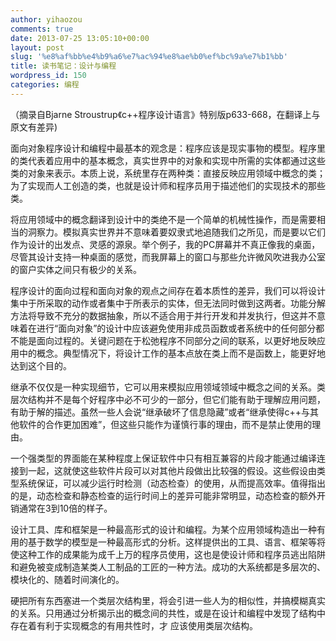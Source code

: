 ```yaml
---
author: yihaozou
comments: true
date: 2013-07-25 13:05:10+00:00
layout: post
slug: '%e8%af%bb%e4%b9%a6%e7%ac%94%e8%ae%b0%ef%bc%9a%e7%b1%bb'
title: 读书笔记：设计与编程
wordpress_id: 150
categories: 编程
---
```


（摘录自Bjarne Stroustrup《c++程序设计语言》特别版p633-668，在翻译上与原文有差异)

面向对象程序设计和编程中最基本的观念是：程序应该是现实事物的模型。程序里的类代表着应用中的基本概念，真实世界中的对象和实现中所需的实体都通过这些类的对象来表示。本质上说，系统里存在两种类：直接反映应用领域中概念的类；为了实现而人工创造的类，也就是设计师和程序员用于描述他们的实现技术的那些类。

将应用领域中的概念翻译到设计中的类绝不是一个简单的机械性操作，而是需要相当的洞察力。模拟真实世界并不意味着要奴隶式地追随我们之所见，而是要以它们作为设计的出发点、灵感的源泉。举个例子，我的PC屏幕并不真正像我的桌面，尽管其设计支持一种桌面的感觉，而我屏幕上的窗口与那些允许微风吹进我办公室的窗户实体之间只有极少的关系。

程序设计的面向过程和面向对象的观点之间存在着本质性的差异，我们可以将设计集中于所采取的动作或者集中于所表示的实体，但无法同时做到这两者。功能分解方法将导致不充分的数据抽象，所以不适合用于并行开发和并发执行，但这并不意味着在进行“面向对象”的设计中应该避免使用非成员函数或者系统中的任何部分都不能是面向过程的。关键问题在于松弛程序不同部分之间的联系，以更好地反映应用中的概念。典型情况下，将设计工作的基本点放在类上而不是函数上，能更好地达到这个目的。

继承不仅仅是一种实现细节，它可以用来模拟应用领域领域中概念之间的关系。类层次结构并不是每个好程序中必不可少的一部分，但它们能有助于理解应用问题，有助于解的描述。虽然一些人会说“继承破坏了信息隐藏”或者“继承使得c++与其他软件的合作更加困难”，但这些只能作为谨慎行事的理由，而不是禁止使用的理由。

一个强类型的界面能在某种程度上保证软件中只有相互兼容的片段才能通过编译连接到一起，这就使这些软件片段可以对其他片段做出比较强的假设。这些假设由类型系统保证，可以减少运行时检测（动态检查）的使用，从而提高效率。值得指出的是，动态检查和静态检查的运行时间上的差异可能非常明显，动态检查的额外开销通常在3到10倍的样子。

设计工具、库和框架是一种最高形式的设计和编程。为某个应用领域构造出一种有用的基于数学的模型是一种最高形式的分析。这样提供出的工具、语言、框架等将使这种工作的成果能为成千上万的程序员使用，这也是使设计师和程序员逃出陷阱和避免被变成制造某类人工制品的工匠的一种方法。成功的大系统都是多层次的、模块化的、随着时间演化的。

硬把所有东西塞进一个类层次结构里，将会引进一些人为的相似性，并搞模糊真实的关系。只用通过分析揭示出的概念间的共性，或是在设计和编程中发现了结构中存在着有利于实现概念的有用共性时，才 应该使用类层次结构。
